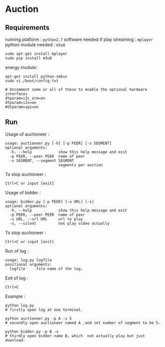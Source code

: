 # Auction

## Requirements

running platform : `python2.7`
software needed if play streaming : `mplayer`
python module needed : `m3u8`

```
sudo apt-get install mplayer
sudo pip install m3u8
```

energy module:
```
apt-get install python-smbus
sudo vi /boot/config.txt
```
```
# Uncomment some or all of these to enable the optional hardware interfaces
dtparam=i2c_arm=on
dtparam=i2s=on
#dtparam=spi=on
```

## Run

Usage of auctioneer :
```
usage: auctioneer.py [-h] [-p PEER] [-s SEGMENT]
optional arguments:
  -h, --help            show this help message and exit
  -p PEER, --peer PEER  name of peer
  -s SEGMENT, --segment SEGMENT
                        segments per auction
```
To stop auctioneer : 
```
Ctrl+C or input [exit]
```

Usage of bidder : 
```
usage: bidder.py [-p PEER] [-u URL] [-s]
optional arguments:
  -h, --help            show this help message and exit
  -p PEER, --peer PEER  name of peer
  -u URL, --url URL     url to play
  -s, --silent          not play video actually
```
To stop auctioneer : 
```
Ctrl+C or input [exit]
```

Run of log :
```
usage: log.py logfile
positional arguments:
  logfile     file name of the log.
```
Exit of log :
```
Ctrl+C
```

Example :

```
python log.py
# firstly open log at one terminal.
```
```
python auctioneer.py -p A -s 5
# secondly open auctioneer named A ,and set number of segment to be 5.
```

```
python bidder.py -p B -s
# thirdly open bidder name B, which  not actually play but just download.
```


